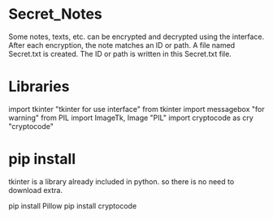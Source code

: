 # Secret_Notes

Some notes, texts, etc. can be encrypted and decrypted using the interface.
After each encryption, the note matches an ID or path.
A file named Secret.txt is created.
The ID or path is written in this Secret.txt file.

# Libraries

import tkinter                      "tkinter for use interface"
from tkinter import messagebox      "for warning"
from PIL import ImageTk, Image      "PIL"
import cryptocode as cry            "cryptocode"

# pip install

tkinter is a library already included in python. so there is no need to download extra.

pip install Pillow
pip install cryptocode

